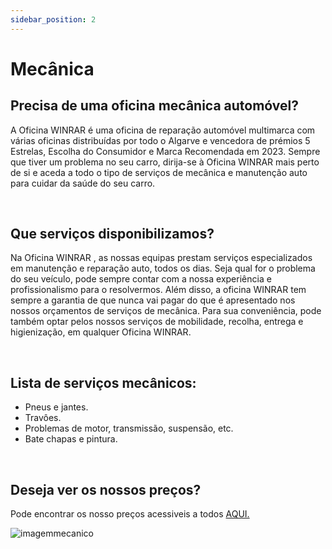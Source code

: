 ```yaml
---
sidebar_position: 2
---
```

# Mecânica
## Precisa de uma oficina mecânica automóvel?

A Oficina WINRAR é uma oficina de reparação automóvel multimarca com várias oficinas distribuídas por todo o Algarve e vencedora de prémios 5 Estrelas, Escolha do Consumidor e Marca Recomendada em 2023.
Sempre que tiver um problema no seu carro, dirija-se à Oficina WINRAR mais perto de si e aceda a todo o tipo de serviços de mecânica e manutenção auto para cuidar da saúde do seu carro. 

<br />

## Que serviços disponibilizamos?

Na Oficina WINRAR , as nossas equipas prestam serviços especializados em manutenção e reparação auto, todos os dias.
Seja qual for o problema do seu veículo, pode sempre contar com a nossa experiência e profissionalismo para o resolvermos.
Além disso, a oficina WINRAR tem sempre a garantia de que nunca vai pagar do  que é apresentado nos nossos orçamentos de serviços de mecânica. Para sua conveniência, pode também optar pelos nossos serviços de mobilidade, recolha, entrega e higienização, em qualquer Oficina WINRAR.

<br />

## Lista de serviços mecânicos:

+ Pneus e jantes.
+ Travôes.
+ Problemas de motor, transmissão, suspensão, etc.
+ Bate chapas e pintura.

<br />

## Deseja ver os nossos preços?
Pode encontrar os nosso preços acessiveis a todos [AQUI.](https://a70563.github.io/TP3/docs/Pre%C3%A7%C3%A1rio/Repara%C3%A7%C3%A3o)

![imagemmecanico](https://cdn.discordapp.com/attachments/1049372613945851975/1188091546235584543/3.png?ex=6599437a&is=6586ce7a&hm=251674c13355b56913d0853137b6037e73b591dc574247777df79339ac1e6ad1&)

